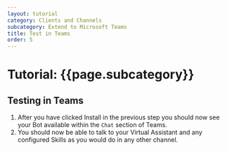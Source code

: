```yaml
---
layout: tutorial
category: Clients and Channels
subcategory: Extend to Microsoft Teams
title: Test in Teams
order: 5
---
```


# Tutorial: {{page.subcategory}}

## Testing in Teams

1. After you have clicked Install in the previous step you should now see your Bot available within the `Chat` section of Teams.
1. You should now be able to talk to your Virtual Assistant and any configured Skills as you would do in any other channel.
